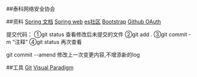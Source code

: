 ##泰科网络安全协会

##资料
[Spring 文档](https://spring.io/guides)
[Spring web](https://spring.io/guides/gs/serving-web-content/)
[es社区](https://elasticsearch.cn/explore)
[Bootstrap](https://v3.bootcss.com/)
[Github OAuth](https://docs.github.com/zh/apps/oauth-apps/building-oauth-apps/authorizing-oauth-apps)

提交代码：
①git status 查看修改后未提交的文件
②git add .
③git commit -m "注释"
④git status 再次查看

git commit --amend 修改上一次变更内容,不增添新的log

##工具
[Git](https://git-scm.com/download)
[Visual Paradigm](https://www.visual-aradigm.com)
